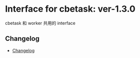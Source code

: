 # Interface for cbetask: ver-1.3.0

cbetask 和 worker 共用的 interface


## Changelog

- [Changelog](CHANGELOG.md)